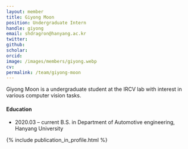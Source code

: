 ```yaml
---
layout: member
title: Giyong Moon
position: Undergraduate Intern
handle: giyong
email: shdragron@hanyang.ac.kr
twitter: 
github: 
scholar: 
orcid: 
image: /images/members/giyong.webp
cv: 
permalink: /team/giyong-moon
---
```


Giyong Moon is a undergraduate student at the IRCV lab with interest in various computer vision tasks.


#### Education

<ul class="chronological">
  <li><span>2020.03 – current</span> B.S. in Department of Automotive engineering, Hanyang University</li>
</ul>

{% include publication_in_profile.html %}
